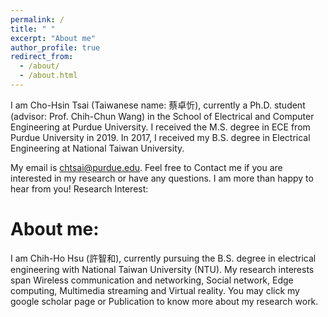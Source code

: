 ```yaml
---
permalink: /
title: " "
excerpt: "About me"
author_profile: true
redirect_from: 
  - /about/
  - /about.html
---
```

I am Cho-Hsin Tsai (Taiwanese name: 蔡卓忻), currently a Ph.D. student (advisor: Prof. Chih-Chun Wang) in the School of Electrical and Computer Engineering at Purdue University. I received the M.S. degree in ECE from Purdue University in 2019. In 2017, I received my B.S. degree in Electrical Engineering at National Taiwan University.

My email is chtsai@purdue.edu. Feel free to Contact me if you are interested in my research or have any questions. I am more than happy to hear from you!
Research Interest:

About me:
======
I am Chih-Ho Hsu (許智和), currently pursuing the B.S. degree in electrical engineering with National Taiwan University (NTU). My research interests span Wireless communication and networking, Social network, Edge computing, Multimedia streaming and Virtual reality. You may click my google scholar page or Publication to know more about my research work.